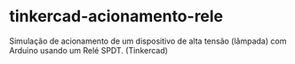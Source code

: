 # tinkercad-acionamento-rele
Simulação de acionamento de um dispositivo de alta tensão (lâmpada) com Arduino usando um Relé SPDT. (Tinkercad)
